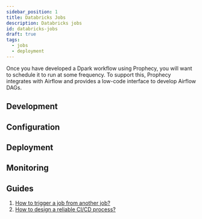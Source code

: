 ```yaml
---
sidebar_position: 1
title: Databricks Jobs
description: Databricks jobs
id: databricks-jobs
draft: true
tags:
  - jobs
  - deployment
---
```


Once you have developed a Dpark workflow using Prophecy, you will want to schedule it to run at some frequency. To
support this, Prophecy integrates with Airflow and provides a low-code interface to develop Airflow DAGs.

## Development

## Configuration

## Deployment

## Monitoring

## Guides

1. [How to trigger a job from another job?](/tutorials/low-code-jobs/multi-jobs-trigger)
2. [How to design a reliable CI/CD process?](/tutorials/low-code-jobs/reliable-ci-cd)
